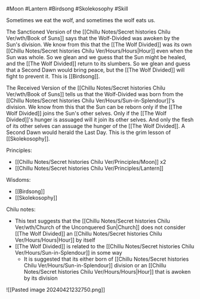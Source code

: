 #Moon #Lantern #Birdsong #Skolekosophy #Skill  

Sometimes we eat the wolf, and sometimes the wolf eats us.

The Sanctioned Version of the [[Chillu Notes/Secret histories Chilu Ver/wth/Book of Suns]] says that the Wolf-Divided was awoken by the Sun's division. We know from this that the [[The Wolf Divided]] was its own [[Chillu Notes/Secret histories Chilu Ver/Hours/Hours|Hour]] even when the Sun was whole. So we glean and we guess that the Sun might be healed, and the [[The Wolf Divided]] return to its slumbers. So we glean and guess that a Second Dawn would bring peace, but the [[The Wolf Divided]] will fight to prevent it. This is [[Birdsong]].

The Received Version of the [[Chillu Notes/Secret histories Chilu Ver/wth/Book of Suns]] tells us that the Wolf-Divided was born from the [[Chillu Notes/Secret histories Chilu Ver/Hours/Sun-in-Splendour]]'s division. We know from this that the Sun can be reborn only if the [[The Wolf Divided]] joins the Sun's other selves. Only if the [[The Wolf Divided]]'s hunger is assuaged will it join its other selves. And only the flesh of its other selves can assuage the hunger of the [[The Wolf Divided]]. A Second Dawn would herald the Last Day. This is the grim lesson of [[Skolekosophy]].

Principles:
- [[Chillu Notes/Secret histories Chilu Ver/Principles/Moon]] x2
- [[Chillu Notes/Secret histories Chilu Ver/Principles/Lantern]]

Wisdoms:
- [[Birdsong]]
- [[Skolekosophy]]

Chilu notes:
- This text suggests that the [[Chillu Notes/Secret histories Chilu Ver/wth/Church of the Unconquered Sun|Church]] does not consider [[The Wolf Divided]] an [[Chillu Notes/Secret histories Chilu Ver/Hours/Hours|Hour]] by itself
- [[The Wolf Divided]] is related to the [[Chillu Notes/Secret histories Chilu Ver/Hours/Sun-in-Splendour]] in some way
	- It is suggested that its either born of [[Chillu Notes/Secret histories Chilu Ver/Hours/Sun-in-Splendour]] division or an [[Chillu Notes/Secret histories Chilu Ver/Hours/Hours|Hour]] that is awoken by its division

![[Pasted image 20240421232750.png]]